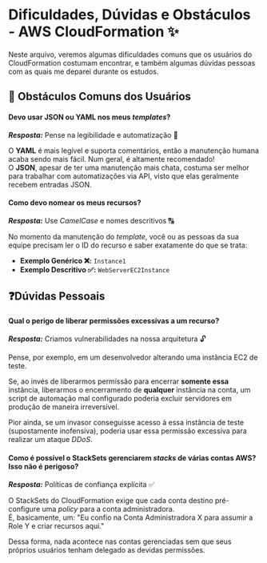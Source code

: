 # Dificuldades, Dúvidas e Obstáculos - AWS CloudFormation ✨
Neste arquivo, veremos algumas dificuldades comuns que os usuários do CloudFormation costumam encontrar, e também algumas dúvidas pessoas com as quais me deparei durante os estudos.

## 😬 Obstáculos Comuns dos Usuários
#### Devo usar JSON ou YAML nos meus *templates*?
***Resposta:*** Pense na legibilidade e automatização 🧩  

O **YAML** é mais legível e suporta comentários, então a manutenção humana acaba sendo mais fácil. Num geral, é altamente recomendado!  
O **JSON**, apesar de ter uma manutenção mais chata, costuma ser melhor para trabalhar com automatizações via API, visto que elas geralmente recebem entradas JSON. 

#### Como devo nomear os meus recursos?
***Resposta:*** Use *CamelCase* e nomes descritivos 🔠  

No momento da manutenção do *template*, você ou as pessoas da sua equipe precisam ler o ID do recurso e saber exatamente do que se trata:
- **Exemplo Genérico ❌:** `Instance1`
- **Exemplo Descritivo ✅:** `WebServerEC2Instance`

## ❓Dúvidas Pessoais

#### Qual o perigo de liberar permissões excessivas a um recurso?
***Resposta:*** Criamos vulnerabilidades na nossa arquitetura 🔓  

Pense, por exemplo, em um desenvolvedor alterando uma instância EC2 de teste.  

Se, ao invés de liberarmos permissão para encerrar **somente essa** instância, liberarmos o encerramento de **qualquer** instância na conta, um script de automação
mal configurado poderia excluir servidores em produção de maneira irreversível.  

Pior ainda, se um invasor conseguisse acesso à essa instância de teste (supostamente inofensiva), poderia usar essa permissão excessiva para realizar um ataque *DDoS*.

#### Como é possível o StackSets gerenciarem *stacks* de várias contas AWS? Isso não é perigoso?
***Resposta:*** Políticas de confiança explícita ✅  

O StackSets do CloudFormation exige que cada conta destino pré-configure uma *policy* para a conta administradora.  
É, basicamente, um: "Eu confio na Conta Administradora X para assumir a Role Y e criar recursos aqui."

Dessa forma, nada acontece nas contas gerenciadas sem que seus próprios usuários tenham delegado as devidas permissões. 
